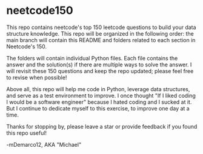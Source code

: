 # neetcode150
This repo contains neetcode's top 150 leetcode questions to build your data structure knowledge. 
This repo will be organized in the following order: the main branch will contain this README and folders related to each section in Neetcode's 150. 

The folders will contain individual Python files. Each file contains the answer and the solution(s) if there are multiple ways to solve the answer. I will revisit these 150 questions and keep the repo updated; please feel free to revise when possible! 

Above all, this repo will help me code in Python, leverage data structures, and serve as a test environment to improve. I once thought "If I liked coding I would be a software engineer" because I hated coding and I sucked at it. But I continue to dedicate myself to this exercise, to improve one day at a time. 

Thanks for stopping by, please leave a star or provide feedback if you found this repo useful!

-mDemarco12, AKA "Michael" 
